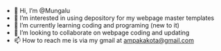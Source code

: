 - 👋 Hi, I’m @Mungalu
- 👀 I’m interested in using depository for my webpage master templates
- 🌱 I’m currently learning coding and programing (new to it)
- 💞️ I’m looking to collaborate on webpage coding and updating
- 📫 How to reach me is via my gmail at ampakakota@gmail.com

<!---
Mungalu/Mungalu is a ✨ special ✨ repository because its `README.md` (this file) appears on your GitHub profile.
You can click the Preview link to take a look at your changes.
--->

